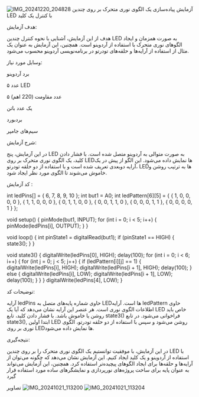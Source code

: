 ![IMG_20241220_204828](https://github.com/user-attachments/assets/1ef56a12-0c5a-4e11-8cec-8375185ad05d)
آزمایش پیاده‌سازی یک الگوی نوری متحرک بر روی چندین LED با کنترل یک کلید

هدف آزمایش:

هدف از این آزمایش، آشنایی با نحوه کنترل چندین LED به صورت همزمان و ایجاد الگوهای نوری متحرک با استفاده از آردوینو است. همچنین، این آزمایش به عنوان یک مثال از استفاده از آرایه‌ها و حلقه‌های تودرتو در برنامه‌نویسی آردوینو محسوب می‌شود.

وسایل مورد نیاز:

برد آردوینو

۵ عدد LED

۵ عدد مقاومت (220 اهم)

یک عدد باتن

بردبورد

سیم‌های جامپر

شرح آزمایش:

در این آزمایش، پنج LED به صورت متوالی به آردوینو متصل شده است. با فشار دادن کلید، یک الگوی نوری متحرک بر روی LEDها نمایش داده می‌شود. این الگو از پیش در یک آرایه دوبعدی تعریف شده است و با استفاده از دو حلقه تودرتو، LEDها به ترتیب روشن و خاموش می‌شوند تا الگوی مورد نظر ایجاد شود.

کد آزمایش :


int ledPins[] = { 6, 7, 8, 9, 10 };
int but1 = A0;
int ledPattern[6][5] = {
  { 1, 0, 0, 0, 0 },
  { 1, 1, 0, 0, 0 },
  { 0, 1, 1, 0, 0 },
  { 0, 0, 1, 1, 0 },
  { 0, 0, 0, 1, 1 },
  { 0, 0, 0, 0, 1 }
};

void setup() {
  pinMode(but1, INPUT);
  for (int i = 0; i < 5; i++) {
    pinMode(ledPins[i], OUTPUT);
  }
}

void loop() {
  int pinState1 = digitalRead(but1);
  if (pinState1 == HIGH) {
    state3();
  }
}

void state3() {
  digitalWrite(ledPins[0], HIGH);
  delay(100);
  for (int i = 0; i < 6; i++) {
    for (int j = 0; j < 5; j++) {
      if (ledPattern[i][j] == 1) {
        digitalWrite(ledPins[i], HIGH);
        digitalWrite(ledPins[i + 1], HIGH);
        delay(100);
      } else {
        digitalWrite(ledPins[i], LOW);
        digitalWrite(ledPins[i + 1], LOW);
        delay(100);
      }
    }
  }
  digitalWrite(ledPins[4], LOW);
}



توضیحات کد:

آرایه ledPins حاوی شماره پایه‌های متصل به LEDها است.
آرایه ledPattern حاوی اطلاعات الگوی نوری است. هر عنصر این آرایه نشان می‌دهد که آیا یک LED خاص باید روشن یا خاموش باشد.
با فشار دادن کلید، تابع state3() فراخوانی می‌شود.
در تابع state3(), ابتدا اولین LED روشن می‌شود و سپس با استفاده از دو حلقه تودرتو، الگوی نوری بر روی LEDها نمایش داده می‌شود.

نتیجه‌گیری:

در این آزمایش، با موفقیت توانستیم یک الگوی نوری متحرک را بر روی چندین LED با استفاده از آردوینو و یک کلید ایجاد کنیم. این آزمایش نشان می‌دهد که چگونه می‌توان از آرایه‌ها و حلقه‌ها برای ایجاد الگوهای پیچیده‌تر استفاده کرد. همچنین، این آزمایش می‌تواند به عنوان پایه برای ساخت پروژه‌های نورپردازی و نمایشگرهای ساده مورد استفاده قرار گیرد

تصاویر 
![IMG_20241021_113200](https://github.com/user-attachments/assets/0bfac392-8ad7-49d5-b3fc-b8755cb22f4c)
![IMG_20241021_113204](https://github.com/user-attachments/assets/e38027c0-a1a8-4b2f-a4a5-80165c02da3e)

